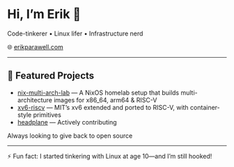 <!--
**StealthBadger747/StealthBadger747** is a ✨ _special_ ✨ repository because its `README.md` (this file) appears on your GitHub profile.

Here are some ideas to get you started:

- 🔭 I’m currently working on ...
- 🌱 I’m currently learning ...
- 👯 I’m looking to collaborate on ...
- 🤔 I’m looking for help with ...
- 💬 Ask me about ...
- 📫 How to reach me: ...
- 😄 Pronouns: ...
- ⚡ Fun fact: ...
-->

# Hi, I’m Erik 👋

Code-tinkerer • Linux lifer • Infrastructure nerd

🌐 [erikparawell.com](https://erikparawell.com)

---

## 🚀 Featured Projects

- [nix-multi-arch-lab](https://github.com/StealthBadger747/nix-multi-arch-lab) — A NixOS homelab setup that builds multi-architecture images for x86_64, arm64 & RISC-V  
- [xv6-riscv](https://github.com/StealthBadger747/xv6-riscv) — MIT’s xv6 extended and ported to RISC-V, with container-style primitives  
- [headplane](https://github.com/tale/headplane) — Actively contributing

Always looking to give back to open source

---

⚡ Fun fact: I started tinkering with Linux at age 10—and I’m still hooked!
